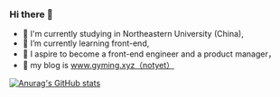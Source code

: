 ### Hi there 👋
- 🔭 I'm currently studying in Northeastern University (China),
- 🌱 I’m currently learning front-end,
- 💬 I aspire to become a front-end engineer and a product manager，
- 👯 my blog is www.gyming.xyz（notyet）

[![Anurag's GitHub stats](https://github-readme-stats.vercel.app/api?username=Jye10032&show_icons=true&rank_icon=github&theme=transparent)](https://github.com/anuraghazra/github-readme-stats)

<!--
**Jye10032/Jye10032** is a ✨ _special_ ✨ repository because its `README.md` (this file) appears on your GitHub profile.

Here are some ideas to get you started:

- 🔭 I’m currently working on ...
- 🌱 I’m currently learning ...
- 👯 I’m looking to collaborate on ...
- 🤔 I’m looking for help with ...
- 💬 Ask me about ...
- 📫 How to reach me: ...
- 😄 Pronouns: ...
- ⚡ Fun fact: ...
-->
